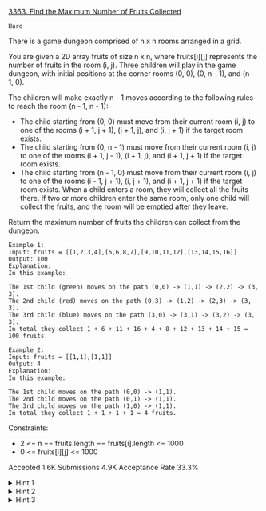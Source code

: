 [3363. Find the Maximum Number of Fruits Collected](https://leetcode.com/problems/find-the-maximum-number-of-fruits-collected/)

`Hard`

There is a game dungeon comprised of n x n rooms arranged in a grid.

You are given a 2D array fruits of size n x n, where fruits[i][j] represents the number of fruits in the room (i, j). Three children will play in the game dungeon, with initial positions at the corner rooms (0, 0), (0, n - 1), and (n - 1, 0).

The children will make exactly n - 1 moves according to the following rules to reach the room (n - 1, n - 1):

- The child starting from (0, 0) must move from their current room (i, j) to one of the rooms (i + 1, j + 1), (i + 1, j), and (i, j + 1) if the target room exists.
- The child starting from (0, n - 1) must move from their current room (i, j) to one of the rooms (i + 1, j - 1), (i + 1, j), and (i + 1, j + 1) if the target room exists.
- The child starting from (n - 1, 0) must move from their current room (i, j) to one of the rooms (i - 1, j + 1), (i, j + 1), and (i + 1, j + 1) if the target room exists.
When a child enters a room, they will collect all the fruits there. If two or more children enter the same room, only one child will collect the fruits, and the room will be emptied after they leave.

Return the maximum number of fruits the children can collect from the dungeon.

```
Example 1:
Input: fruits = [[1,2,3,4],[5,6,8,7],[9,10,11,12],[13,14,15,16]]
Output: 100
Explanation:
In this example:

The 1st child (green) moves on the path (0,0) -> (1,1) -> (2,2) -> (3, 3).
The 2nd child (red) moves on the path (0,3) -> (1,2) -> (2,3) -> (3, 3).
The 3rd child (blue) moves on the path (3,0) -> (3,1) -> (3,2) -> (3, 3).
In total they collect 1 + 6 + 11 + 16 + 4 + 8 + 12 + 13 + 14 + 15 = 100 fruits.

Example 2:
Input: fruits = [[1,1],[1,1]]
Output: 4
Explanation:
In this example:

The 1st child moves on the path (0,0) -> (1,1).
The 2nd child moves on the path (0,1) -> (1,1).
The 3rd child moves on the path (1,0) -> (1,1).
In total they collect 1 + 1 + 1 + 1 = 4 fruits.
```

Constraints:

- 2 <= n == fruits.length == fruits[i].length <= 1000
- 0 <= fruits[i][j] <= 1000

Accepted
1.6K
Submissions
4.9K
Acceptance Rate
33.3%

<details>
<summary>Hint 1</summary>

The child at (0, 0) has only one possible path.

</details>
<details>
<summary>Hint 2</summary>

The other two children won’t intersect its path.

</details>
<details>
<summary>Hint 3</summary>

Use Dynamic Programming.

</details>